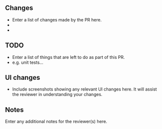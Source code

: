 ## Changes
 
 - Enter a list of changes made by the PR here.
 -
 -
 
 ## TODO
 
 - Enter a list of things that are left to do as part of this PR.
 - e.g. unit tests...
 
 ## UI changes
 
 - Include screenshots showing any relevant UI changes here. It will assist the reviewer in understanding your changes.
 
 ## Notes
 
 Enter any additional notes for the reviewer(s) here.
